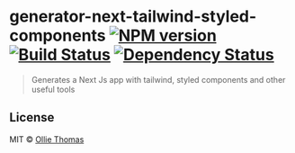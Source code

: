 # generator-next-tailwind-styled-components [![NPM version][npm-image]][npm-url] [![Build Status][travis-image]][travis-url] [![Dependency Status][daviddm-image]][daviddm-url]
> Generates a Next Js app with tailwind, styled components and other useful tools

<!-- ## Installation

First, install [Yeoman](http://yeoman.io) and generator-next-tailwind-styled-components using [npm](https://www.npmjs.com/) (we assume you have pre-installed [node.js](https://nodejs.org/)).

```bash
npm install -g yo
npm install -g generator-next-tailwind-styled-components
```

Then generate your new project:

```bash
yo next-tailwind-styled-components
```

## Getting To Know Yeoman

 * Yeoman has a heart of gold.
 * Yeoman is a person with feelings and opinions, but is very easy to work with.
 * Yeoman can be too opinionated at times but is easily convinced not to be.
 * Feel free to [learn more about Yeoman](http://yeoman.io/). -->

## License

MIT © [Ollie Thomas](olliethomas.co.uk)


[npm-image]: https://badge.fury.io/js/generator-next-tailwind-styled-components.svg
[npm-url]: https://npmjs.org/package/generator-next-tailwind-styled-components
[travis-image]: https://travis-ci.org/olliethomas1992/generator-next-tailwind-styled-components.svg?branch=master
[travis-url]: https://travis-ci.org/olliethomas1992/generator-next-tailwind-styled-components
[daviddm-image]: https://david-dm.org/olliethomas1992/generator-next-tailwind-styled-components.svg?theme=shields.io
[daviddm-url]: https://david-dm.org/olliethomas1992/generator-next-tailwind-styled-components
